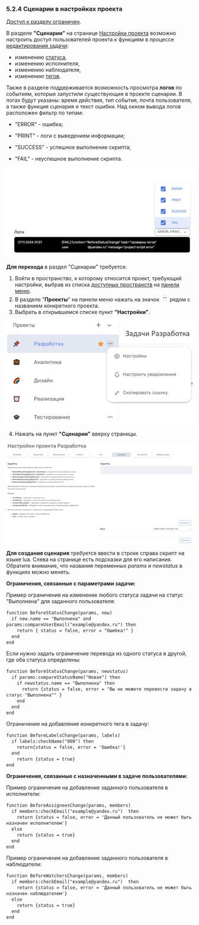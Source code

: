 ### 5.2.4 Сценарии в настройках проекта  

[Доступ к разделу ограничен](../../../9_roles_&_access/9.2_access.md).  

В разделе **"Сценарии"** на странице [Настройки проекта](../5.2_settings.md) возможно настроить доступ пользователей проекта к функциям в процессе [редактирования задачи](../../../6_task/6.2_task_page/6.2.1_edit_task/6.2.1_edit_task.md):  

- изменению [статуса](../5.2.2_states/5.2.2_states.md),  
- изменению исполнителя,  
- изменению наблюдателя,
- изменению [тегов](../5.2.3_tags/5.2.3_tags.md).  

Также в разделе поддерживается возможность просмотра **логов** по событиям, которые запустили существующие в проекте сценарии. В логах будут указаны: время действия, тип события, почта пользователя, а также функция сценария и текст ошибки. Над окном вывода логов расположен фильтр по типам:

- "ERROR" - ошибка;

- "PRINT" - логи с выведением информации;

- "SUCCESS" - успешное выполнение скрипта;

- "FAIL" - неуспешное выполнение скрипта.

![логи_фильтр](/imgs/логи_фильтр.jpg)


**Для перехода** в раздел "Сценарии" требуется:  

1. Войти в пространство, к которому относится проект, требующий настройки, выбрав из списка [доступных пространств](../../../4_workspace/4.1_me_workspaces.md) на [панели меню](../../../3_menu/3_menu.md).  
2. В разделе "**Проекты**" на панели меню нажать на значок ![три точки](/imgs/значок_3точки.jpg) рядом с названием конкретного проекта.  
3. Выбрать в открывшемся списке пункт **"Настройки"**.

![project-3](/imgs/project-3.jpg)

4. Нажать на пункт **"Сценарии"** вверху страницы.

![5.2.4-1](/imgs/5.2.4-1.jpg)

**Для создания сценария** требуется ввести в строке справа скрипт на языке lua. Слева на странице есть подсказки для его написания. Обратите внимание, что названия переменных *params* и *newstatus* в функциях можно менять. 

**Ограничения, связанные с параметрами задачи:**

Пример ограничения на изменение любого статуса задачи на статус "Выполнена" для заданного пользователя:

    function BeforeStatusChange(params, new)
      if new.name == "Выполнена" and params:compareUserEmail("example@yandex.ru") then
  	    return { status = false, error = "Ошибка!" }
      end
    end


Если нужно задать ограничение перевода из одного статуса в другой, где оба статуса определены:

    function BeforeStatusChange(params, newstatus)
      if params:compareStatusName("Новая") then
        if newstatus.name == "Выполнена" then 
          return {status = false, error = "Вы не можете перевести задачу в статус "Выполнена"" }
        end
      end
    end


Ограничение на добавление конкретного тега в задачу:

    function BeforeLabelsChange(params, labels)
      if labels:checkName("000") then
        return{status = false, error = 'Ошибка!'}
      end	
        return {status = true}
    end


**Ограничения, связанные с назначенными в задаче пользователями:**

Пример ограничения на добавление заданного пользователя в исполнители:

    function BeforeAssigneesChange(params, members)
      if members:checkEmail("example@yandex.ru")  then
        return {status = false, error = 'Данный пользователь не может быть назначен исполнителем'}
      else
        return {status = true}
      end
    end

Пример ограничения на добавление заданного пользователя в наблюдатели:

    function BeforeWatchersChange(params, members)
      if members:checkEmail("example@yandex.ru")  then
        return {status = false, error = 'Данный пользователь не может быть назначен наблюдателем'}
      else
        return {status = true}
      end
    end

